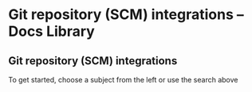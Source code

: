 # Git repository \(SCM\) integrations – Docs Library

## Git repository \(SCM\) integrations

To get started, choose a subject from the left or use the search above

